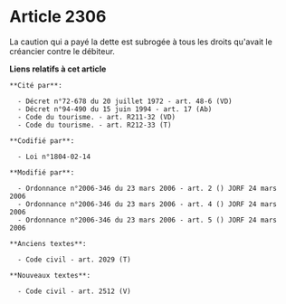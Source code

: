 # Article 2306

La caution qui a payé la dette est subrogée à tous les droits qu'avait le créancier contre le débiteur.

**Liens relatifs à cet article**

	**Cité par**:

	  - Décret n°72-678 du 20 juillet 1972 - art. 48-6 (VD)
	  - Décret n°94-490 du 15 juin 1994 - art. 17 (Ab)
	  - Code du tourisme. - art. R211-32 (VD)
	  - Code du tourisme. - art. R212-33 (T)

	**Codifié par**:

	  - Loi n°1804-02-14

	**Modifié par**:

	  - Ordonnance n°2006-346 du 23 mars 2006 - art. 2 () JORF 24 mars 2006
	  - Ordonnance n°2006-346 du 23 mars 2006 - art. 4 () JORF 24 mars 2006
	  - Ordonnance n°2006-346 du 23 mars 2006 - art. 5 () JORF 24 mars 2006

	**Anciens textes**:

	  - Code civil - art. 2029 (T)

	**Nouveaux textes**:

	  - Code civil - art. 2512 (V)
